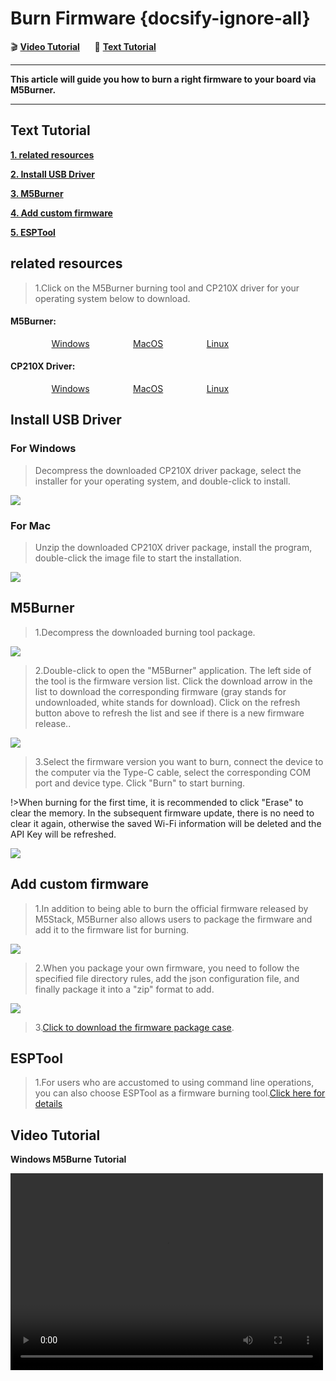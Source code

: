 # Burn Firmware  {docsify-ignore-all}

:clapper: **[Video Tutorial](#Video-Tutorial)**&nbsp;&nbsp;&nbsp;&nbsp;&nbsp;&nbsp;:memo: **[Text Tutorial](#Text-Tutorial)**

***

**This article will guide you how to burn a right firmware to your board via M5Burner.**

***

## Text Tutorial

**[1. related resources](#related-resources)**

**[2. Install USB Driver](#Install-USB-Driver)**

**[3. M5Burner](#M5Burner)**

**[4. Add custom firmware](#Add-custom-firmware)**

**[5. ESPTool](#ESPTool)**

## related resources

>1.Click on the M5Burner burning tool and CP210X driver for your operating system below to download.

<div class="link">
 <h4><span>M5Burner:</span></h4>
    <p>
    <a href="https://m5stack.oss-cn-shenzhen.aliyuncs.com/resource/software/M5Burner.zip" target="_blank" rel="noopener noreferrer"><img src="https://cdn.shopify.com/s/files/1/0056/7689/2250/files/windows_89cc6ea0-2a3c-4327-97e5-8f51f448c38b_icon.webp?v=1557026574" alt="">Windows</a>
    <a href="https://m5stack.oss-cn-shenzhen.aliyuncs.com/resource/software/M5Burner_MacOS.zip" target="_blank" rel="noopener noreferrer"><img src="https://cdn.shopify.com/s/files/1/0056/7689/2250/files/mac_large.webp?v=1557026570" alt="">MacOS</a>
    <a href="https://m5stack.oss-cn-shenzhen.aliyuncs.com/resource/software/M5Burner_Linux.zip" target="_blank" rel="noopener noreferrer"><img src="https://cdn.shopify.com/s/files/1/0056/7689/2250/files/linux_icon.webp?v=1557026584" alt="">Linux</a></p>

 <h4><span>CP210X Driver:</span></h4>
    <p>
    <a href="https://m5stack.oss-cn-shenzhen.aliyuncs.com/resource/drivers/CP210x_VCP_Windows.zip" target="_blank" rel="noopener noreferrer"><img src="https://cdn.shopify.com/s/files/1/0056/7689/2250/files/windows_89cc6ea0-2a3c-4327-97e5-8f51f448c38b_icon.webp?v=1557026574" alt="">Windows</a>
    <a href="https://m5stack.oss-cn-shenzhen.aliyuncs.com/resource/drivers/CP210x_VCP_MacOS.zip" target="_blank" rel="noopener noreferrer"><img src="https://cdn.shopify.com/s/files/1/0056/7689/2250/files/mac_large.webp?v=1557026570" alt="">MacOS</a>
    <a href="https://m5stack.oss-cn-shenzhen.aliyuncs.com/resource/drivers/CP210x_VCP_Linux.zip" target="_blank" rel="noopener noreferrer"><img src="https://cdn.shopify.com/s/files/1/0056/7689/2250/files/linux_icon.webp?v=1557026584" alt="">Linux</a>
    </p>
</div>

## Install USB Driver

### For Windows

>Decompress the downloaded CP210X driver package, select the installer for your operating system, and double-click to install.

<img src="assets/img/getting_started_pics/how_to_burn_firmware/M5Burner/CP210X_WIN.jpg">


### For Mac

>Unzip the downloaded CP210X driver package, install the program, double-click the image file to start the installation.

<img src="assets/img/getting_started_pics/how_to_burn_firmware/M5Burner/CP210X_MAC.webp">


## M5Burner

>1.Decompress the downloaded burning tool package.

<img src="assets/img/getting_started_pics/how_to_burn_firmware/M5Burner/M5Burner_01.jpg">

>2.Double-click to open the "M5Burner" application. The left side of the tool is the firmware version list. Click the download arrow in the list to download the corresponding firmware (gray stands for undownloaded, white stands for download).
>Click on the refresh button above to refresh the list and see if there is a new firmware release..

<img src="assets/img/getting_started_pics/how_to_burn_firmware/M5Burner/M5Burner_02.jpg">

>3.Select the firmware version you want to burn, connect the device to the computer via the Type-C cable, select the corresponding COM port and device type. Click "Burn" to start burning.

!>When burning for the first time, it is recommended to click "Erase" to clear the memory. In the subsequent firmware update, there is no need to clear it again, otherwise the saved Wi-Fi information will be deleted and the API Key will be refreshed.

<img src="assets/img/getting_started_pics/how_to_burn_firmware/M5Burner/M5Burner_03.jpg">


## Add custom firmware

>1.In addition to being able to burn the official firmware released by M5Stack, M5Burner also allows users to package the firmware and add it to the firmware list for burning.

<img src="assets/img/getting_started_pics/how_to_burn_firmware/M5Burner/M5Burner_04.jpg">


>2.When you package your own firmware, you need to follow the specified file directory rules, add the json configuration file, and finally package it into a "zip" format to add.

<img src="assets/img/getting_started_pics/how_to_burn_firmware/M5Burner/M5Burner_05.jpg">


>3.[Click to download the firmware package case](https://m5stack.oss-cn-shenzhen.aliyuncs.com/resource/docs/demo-firmware.zip).



## ESPTool

>1.For users who are accustomed to using command line operations, you can also choose ESPTool as a firmware burning tool.[Click here for details](https://github.com/espressif/esptool)


## Video Tutorial

**Windows M5Burne Tutorial**

<video width="500" height="315" controls>
    <source src="https://m5stack.oss-cn-shenzhen.aliyuncs.com/video/%E6%95%99%E7%A8%8B/Firmware%20Upgrade/A1%20-%20Firmware%20Upgrade.mp4" type="video/mp4">
</video>

<style>

.link a{

    padding-left: 13%;

}

</style>